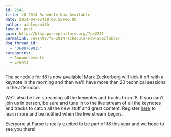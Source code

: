 ```yaml
---
id: 2241
title: f8 2014 Schedule Now Available
date: 2014-04-02T10:00:55+00:00
author: ashleysmith
layout: post
guid: http://blog.parseplatform.org/?p=2241
permalink: /events/f8-2014-schedule-now-available/
dsq_thread_id:
  - "3688789815"
categories:
  - Announcements
  - Events
---
```

The schedule for f8 is <a href="https://fbf8.com/schedule.html" target="_blank">now available</a>! Mark Zuckerberg will kick it off with a keynote in the morning and then we'll have more than 20 technical sessions in the afternoon.

We'll also be live streaming all the keynotes and tracks from f8. If you can't join us in person, be sure and tune in to the live stream of all the keynotes and tracks to catch all the new stuff and great content. Register <a href="https://fbf8.com" target="_blank">here</a> to learn more and be notified when the live stream begins.

Everyone at Parse is really excited to be part of f8 this year and we hope to see you there!